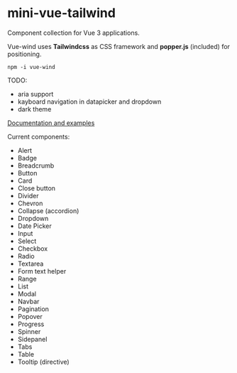 # mini-vue-tailwind

Component collection for Vue 3 applications. 

Vue-wind uses **Tailwindcss** as CSS framework and **popper.js** (included) for positioning.

```
npm -i vue-wind
```

TODO:
* aria support
* kayboard navigation in datapicker and dropdown
* dark theme

[Documentation and examples](https://keen-gates-f84e1c.netlify.app/)

Current components:
* Alert
* Badge
* Breadcrumb
* Button
* Card
* Close button
* Divider
* Chevron
* Collapse (accordion)
* Dropdown
* Date Picker
* Input
* Select
* Checkbox
* Radio
* Textarea
* Form text helper
* Range
* List
* Modal
* Navbar
* Pagination
* Popover
* Progress
* Spinner
* Sidepanel
* Tabs
* Table
* Tooltip (directive)

